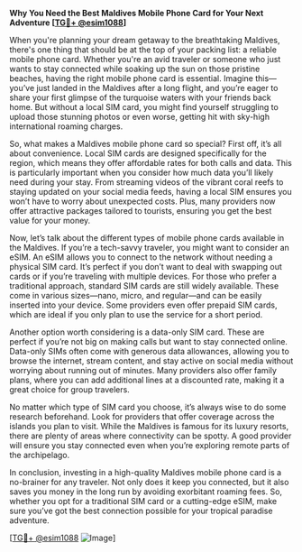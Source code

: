 **Why You Need the Best Maldives Mobile Phone Card for Your Next Adventure [[TG💪+ @esim1088](https://t.me/s/esim1088)]**

When you're planning your dream getaway to the breathtaking Maldives, there's one thing that should be at the top of your packing list: a reliable mobile phone card. Whether you're an avid traveler or someone who just wants to stay connected while soaking up the sun on those pristine beaches, having the right mobile phone card is essential. Imagine this—you’ve just landed in the Maldives after a long flight, and you’re eager to share your first glimpse of the turquoise waters with your friends back home. But without a local SIM card, you might find yourself struggling to upload those stunning photos or even worse, getting hit with sky-high international roaming charges.

So, what makes a Maldives mobile phone card so special? First off, it’s all about convenience. Local SIM cards are designed specifically for the region, which means they offer affordable rates for both calls and data. This is particularly important when you consider how much data you’ll likely need during your stay. From streaming videos of the vibrant coral reefs to staying updated on your social media feeds, having a local SIM ensures you won’t have to worry about unexpected costs. Plus, many providers now offer attractive packages tailored to tourists, ensuring you get the best value for your money.

Now, let’s talk about the different types of mobile phone cards available in the Maldives. If you’re a tech-savvy traveler, you might want to consider an eSIM. An eSIM allows you to connect to the network without needing a physical SIM card. It’s perfect if you don’t want to deal with swapping out cards or if you’re traveling with multiple devices. For those who prefer a traditional approach, standard SIM cards are still widely available. These come in various sizes—nano, micro, and regular—and can be easily inserted into your device. Some providers even offer prepaid SIM cards, which are ideal if you only plan to use the service for a short period.

Another option worth considering is a data-only SIM card. These are perfect if you’re not big on making calls but want to stay connected online. Data-only SIMs often come with generous data allowances, allowing you to browse the internet, stream content, and stay active on social media without worrying about running out of minutes. Many providers also offer family plans, where you can add additional lines at a discounted rate, making it a great choice for group travelers.

No matter which type of SIM card you choose, it’s always wise to do some research beforehand. Look for providers that offer coverage across the islands you plan to visit. While the Maldives is famous for its luxury resorts, there are plenty of areas where connectivity can be spotty. A good provider will ensure you stay connected even when you’re exploring remote parts of the archipelago.

In conclusion, investing in a high-quality Maldives mobile phone card is a no-brainer for any traveler. Not only does it keep you connected, but it also saves you money in the long run by avoiding exorbitant roaming fees. So, whether you opt for a traditional SIM card or a cutting-edge eSIM, make sure you’ve got the best connection possible for your tropical paradise adventure. 

[[TG💪+ @esim1088](https://t.me/s/esim1088) ![Image](https://i.postimg.cc/Y0z9fWf4/image.png)]